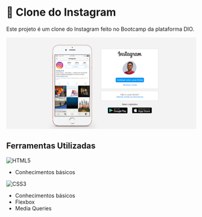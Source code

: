 # 📸 Clone do Instagram

Este projeto é um clone do Instagram feito no Bootcamp da plataforma DIO.

![Screenshot](./screenshot.PNG)

## Ferramentas Utilizadas

![HTML5](https://img.shields.io/badge/HTML5-E34F26?style=for-the-badge&logo=html5&logoColor=white)

* Conhecimentos básicos

![CSS3](https://img.shields.io/badge/CSS3-1572B6?style=for-the-badge&logo=css3&logoColor=white)

* Conhecimentos básicos
* Flexbox
* Media Queries
